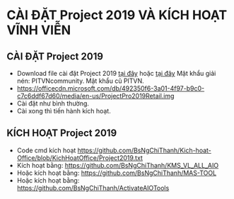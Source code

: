 # CÀI ĐẶT Project 2019 VÀ KÍCH HOẠT VĨNH VIỄN #
## CÀI ĐẶT Project 2019 ##
  - Download file cài đặt Project 2019 [tại đây](https://officecdn.microsoft.com/db/492350f6-3a01-4f97-b9c0-c7c6ddf67d60/media/en-us/ProjectPro2019Retail.img) hoặc [tại đây](https://drive.google.com/file/d/1j_S5-Q2sV-PCKmCRI-Sf9nXnjsI11psf/view) Mật khẩu giải nén: PITVNcommunity. Mật khẩu cũ PITVN.
  - https://officecdn.microsoft.com/db/492350f6-3a01-4f97-b9c0-c7c6ddf67d60/media/en-us/ProjectPro2019Retail.img
  - Cài đặt như bình thường.
  - Cài xong thì tiến hành kích hoạt.

## KÍCH HOẠT Project 2019 ##
  - Code cmd kích hoạt https://github.com/BsNgChiThanh/Kich-hoat-Office/blob/KichHoatOffice/Project2019.txt
  - Kích hoạt bằng: https://github.com/BsNgChiThanh/KMS_VL_ALL_AIO
  - Hoặc kích hoạt bằng: https://github.com/BsNgChiThanh/MAS-TOOL
  - Hoặc kích hoạt bằng: https://github.com/BsNgChiThanh/ActivateAIOTools
